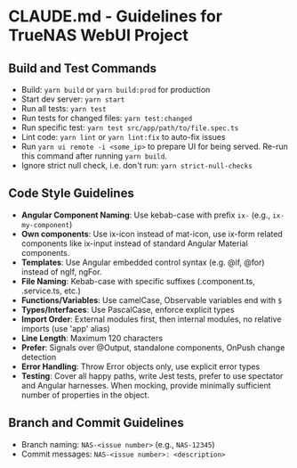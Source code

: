 # CLAUDE.md - Guidelines for TrueNAS WebUI Project

## Build and Test Commands
- Build: `yarn build` or `yarn build:prod` for production
- Start dev server: `yarn start`
- Run all tests: `yarn test`
- Run tests for changed files: `yarn test:changed`
- Run specific test: `yarn test src/app/path/to/file.spec.ts`
- Lint code: `yarn lint` or `yarn lint:fix` to auto-fix issues
- Run `yarn ui remote -i <some_ip>` to prepare UI for being served. Re-run this command after running `yarn build`.
- Ignore strict null check, i.e. don't run: `yarn strict-null-checks`

## Code Style Guidelines
- **Angular Component Naming**: Use kebab-case with prefix `ix-` (e.g., `ix-my-component`)
- **Own components**: Use ix-icon instead of mat-icon, use ix-form related components like ix-input instead of standard Angular Material components.
- **Templates**: Use Angular embedded control syntax (e.g. @if, @for) instead of ngIf, ngFor.
- **File Naming**: Kebab-case with specific suffixes (.component.ts, .service.ts, etc.)
- **Functions/Variables**: Use camelCase, Observable variables end with `$`
- **Types/Interfaces**: Use PascalCase, enforce explicit types
- **Import Order**: External modules first, then internal modules, no relative imports (use 'app' alias)
- **Line Length**: Maximum 120 characters
- **Prefer**: Signals over @Output, standalone components, OnPush change detection
- **Error Handling**: Throw Error objects only, use explicit error types
- **Testing**: Cover all happy paths, write Jest tests, prefer to use spectator and Angular harnesses. When mocking, provide minimally sufficient number of properties in the object.

## Branch and Commit Guidelines
- Branch naming: `NAS-<issue number>` (e.g., `NAS-12345`)
- Commit messages: `NAS-<issue number>: <description>`